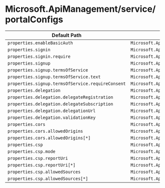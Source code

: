 # Microsoft.ApiManagement/service/portalConfigs

| Default Path | Alias |
|---|---|
| `properties.enableBasicAuth` | `Microsoft.ApiManagement/service/portalconfigs/enableBasicAuth` |
| `properties.signin` | `Microsoft.ApiManagement/service/portalconfigs/signin` |
| `properties.signin.require` | `Microsoft.ApiManagement/service/portalconfigs/signin.require` |
| `properties.signup` | `Microsoft.ApiManagement/service/portalconfigs/signup` |
| `properties.signup.termsOfService` | `Microsoft.ApiManagement/service/portalconfigs/signup.termsOfService` |
| `properties.signup.termsOfService.text` | `Microsoft.ApiManagement/service/portalconfigs/signup.termsOfService.text` |
| `properties.signup.termsOfService.requireConsent` | `Microsoft.ApiManagement/service/portalconfigs/signup.termsOfService.requireConsent` |
| `properties.delegation` | `Microsoft.ApiManagement/service/portalconfigs/delegation` |
| `properties.delegation.delegateRegistration` | `Microsoft.ApiManagement/service/portalconfigs/delegation.delegateRegistration` |
| `properties.delegation.delegateSubscription` | `Microsoft.ApiManagement/service/portalconfigs/delegation.delegateSubscription` |
| `properties.delegation.delegationUrl` | `Microsoft.ApiManagement/service/portalconfigs/delegation.delegationUrl` |
| `properties.delegation.validationKey` | `Microsoft.ApiManagement/service/portalconfigs/delegation.validationKey` |
| `properties.cors` | `Microsoft.ApiManagement/service/portalconfigs/cors` |
| `properties.cors.allowedOrigins` | `Microsoft.ApiManagement/service/portalconfigs/cors.allowedOrigins` |
| `properties.cors.allowedOrigins[*]` | `Microsoft.ApiManagement/service/portalconfigs/cors.allowedOrigins[*]` |
| `properties.csp` | `Microsoft.ApiManagement/service/portalconfigs/csp` |
| `properties.csp.mode` | `Microsoft.ApiManagement/service/portalconfigs/csp.mode` |
| `properties.csp.reportUri` | `Microsoft.ApiManagement/service/portalconfigs/csp.reportUri` |
| `properties.csp.reportUri[*]` | `Microsoft.ApiManagement/service/portalconfigs/csp.reportUri[*]` |
| `properties.csp.allowedSources` | `Microsoft.ApiManagement/service/portalconfigs/csp.allowedSources` |
| `properties.csp.allowedSources[*]` | `Microsoft.ApiManagement/service/portalconfigs/csp.allowedSources[*]` |

